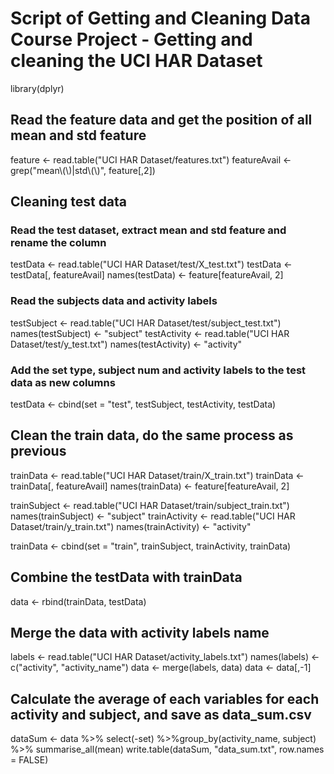 # Script of Getting and Cleaning Data Course Project - Getting and cleaning the UCI HAR Dataset
library(dplyr)

## Read the feature data and get the position of all mean and std feature
feature <- read.table("UCI HAR Dataset/features.txt")
featureAvail <- grep("mean\\(\\)|std\\(\\)", feature[,2])

## Cleaning test data
### Read the test dataset, extract mean and std feature and rename the column
testData <- read.table("UCI HAR Dataset/test/X_test.txt")
testData <- testData[, featureAvail]
names(testData) <- feature[featureAvail, 2]

### Read the subjects data and activity labels
testSubject <- read.table("UCI HAR Dataset/test/subject_test.txt")
names(testSubject) <- "subject"
testActivity <- read.table("UCI HAR Dataset/test/y_test.txt")
names(testActivity) <- "activity"

### Add the set type, subject num and activity labels to the test data as new columns
testData <- cbind(set = "test", testSubject, testActivity, testData)

## Clean the train data, do the same process as previous
trainData <- read.table("UCI HAR Dataset/train/X_train.txt")
trainData <- trainData[, featureAvail]
names(trainData) <- feature[featureAvail, 2]

trainSubject <- read.table("UCI HAR Dataset/train/subject_train.txt")
names(trainSubject) <- "subject"
trainActivity <- read.table("UCI HAR Dataset/train/y_train.txt")
names(trainActivity) <- "activity"

trainData <- cbind(set = "train", trainSubject, trainActivity, trainData)

## Combine the testData with trainData
data <- rbind(trainData, testData)

## Merge the data with activity labels name
labels <- read.table("UCI HAR Dataset/activity_labels.txt")
names(labels) <- c("activity", "activity_name")
data <- merge(labels, data)
data <- data[,-1]

## Calculate the average of each variables for each activity and subject, and save as data_sum.csv
dataSum <- data %>% select(-set) %>%group_by(activity_name, subject) %>% summarise_all(mean)
write.table(dataSum, "data_sum.txt", row.names = FALSE)
